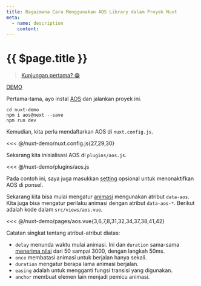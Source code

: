 ```yaml
---
title: Bagaimana Cara Menggunakan AOS Library dalam Proyek Nuxt
meta:
  - name: description
    content: 
---
```


# {{ $page.title }}

> [Kunjungan pertama? :grin:](./)

[DEMO](https://nuxtdemo.netlify.com/aos)

Pertama-tama, ayo instal [AOS](https://github.com/michalsnik/aos) dan jalankan proyek ini.

```bash{2}
cd nuxt-demo
npm i aos@next --save
npm run dev
```

Kemudian, kita perlu mendaftarkan AOS di `nuxt.config.js`.

<<< @/nuxt-demo/nuxt.config.js{27,29,30}

Sekarang kita inisialisasi AOS di `plugins/aos.js`.

<<< @/nuxt-demo/plugins/aos.js

Pada contoh ini, saya juga masukkan [setting](https://github.com/michalsnik/aos#1-initialize-aos) opsional untuk menonaktifkan AOS di ponsel.

Sekarang kita bisa mulai mengatur [animasi](https://github.com/michalsnik/aos#animations) mengunakan atribut `data-aos`. Kita juga bisa mengatur perilaku animasi dengan atribut `data-aos-*`. Berikut adalah kode dalam `src/views/aos.vue`.

<<< @/nuxt-demo/pages/aos.vue{3,6,7,8,31,32,34,37,38,41,42}

Catatan singkat tentang atribut-atribut diatas:

- `delay` menunda waktu mulai animasi. Ini dan `duration` sama-sama [menerima nilai](https://github.com/michalsnik/aos#setting-duration-delay) dari 50 sampai 3000, dengan langkah 50ms.
- `once` membatasi animasi untuk berjalan hanya sekali.
- `duration` mengatur berapa lama animasi berjalan.
- `easing` adalah untuk mengganti fungsi transisi yang digunakan.
- `anchor` membuat elemen lain menjadi pemicu animasi.
